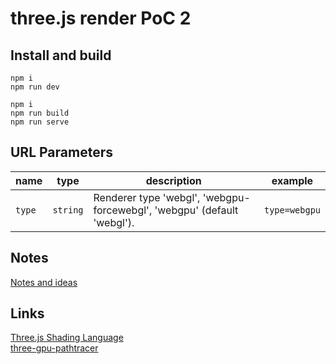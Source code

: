 # three.js render PoC 2

## Install and build

```lang-none
npm i  
npm run dev
```

```lang-none
npm i  
npm run build
npm run serve
```

## URL Parameters

| name | type | description | example |
|------|------|-------------|---------|
| `type` | `string` | Renderer type 'webgl', 'webgpu-forcewebgl', 'webgpu' (default 'webgl'). | `type=webgpu` |

## Notes

[Notes and ideas](./docs/notes.md)

## Links

[Three.js Shading Language](https://github.com/mrdoob/three.js/wiki/Three.js-Shading-Language)  
[three-gpu-pathtracer](https://github.com/gkjohnson/three-gpu-pathtracer)  
